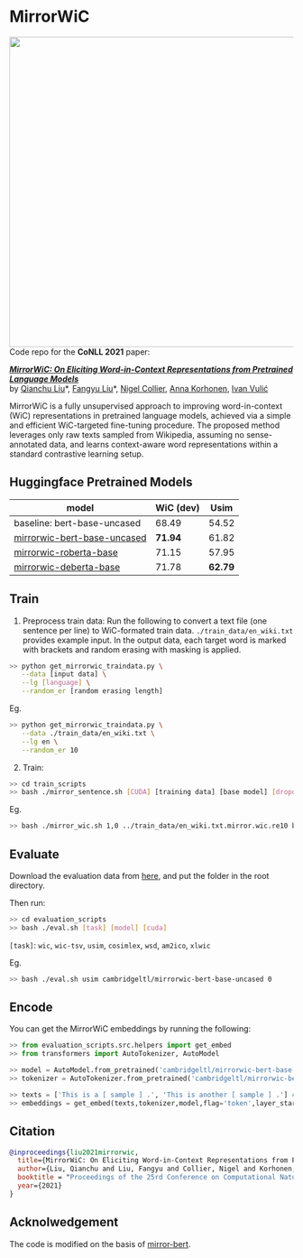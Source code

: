 # MirrorWiC 


<img align="right" width="550"  src="https://production-media.paperswithcode.com/social-images/uUwixmxISuenFDtP.png">

Code repo for the **CoNLL 2021** paper:

[_**MirrorWiC: On Eliciting Word-in-Context Representations from Pretrained Language Models**_](https://arxiv.org/abs/2109.09237)<br>
by [Qianchu Liu](https://qianchu.github.io/)\*, [Fangyu Liu](http://fangyuliu.me/about)\*, [Nigel Collier](https://sites.google.com/site/nhcollier/), [Anna Korhonen](https://sites.google.com/site/annakorhonen/), [Ivan Vulić](https://sites.google.com/site/ivanvulic/)

MirrorWiC is a fully unsupervised approach to improving word-in-context (WiC) representations in pretrained language models, achieved via a simple and efficient WiC-targeted fine-tuning procedure. The proposed method leverages only raw texts sampled from Wikipedia, assuming no sense-annotated data, and learns context-aware word representations within a standard contrastive learning setup.

## Huggingface Pretrained Models

|model | WiC (dev) | Usim |
|------|------|------|
|baseline: bert-base-uncased | 68.49 | 54.52 |
|[mirrorwic-bert-base-uncased](https://huggingface.co/cambridgeltl/mirrorwic-bert-base-uncased)| **71.94** | 61.82 |
|[mirrorwic-roberta-base](https://huggingface.co/cambridgeltl/mirrorwic-roberta-base)| 71.15 | 57.95 |
|[mirrorwic-deberta-base](https://huggingface.co/cambridgeltl/mirrorwic-deberta-base)| 71.78 | **62.79** |

## Train
1. Preprocess train data:
Run the following to convert a text file (one sentence per line) to WiC-formated train data. ``./train_data/en_wiki.txt`` provides example input. In the output data, each target word is marked with brackets and random erasing with masking is applied. 

```bash
>> python get_mirrorwic_traindata.py \
   --data [input data] \
   --lg [language] \
   --random_er [random erasing length]
```
Eg. 
```bash
>> python get_mirrorwic_traindata.py \
   --data ./train_data/en_wiki.txt \
   --lg en \
   --random_er 10
```
       
 2. Train:
   
```bash
>> cd train_scripts
>> bash ./mirror_sentence.sh [CUDA] [training data] [base model] [dropout]
```
Eg. 
```bash
>> bash ./mirror_wic.sh 1,0 ../train_data/en_wiki.txt.mirror.wic.re10 bert-base-uncased 0.4
```
    
## Evaluate
   
Download the evaluation data from [here](https://www.dropbox.com/s/n6e72nurhf833qk/eval_data.zip?dl=0), and put the folder in the root directory. 

Then run: 
```bash     
>> cd evaluation_scripts
>> bash ./eval.sh [task] [model] [cuda]
```
`[task]`: `wic`, `wic-tsv`, `usim`, `cosimlex`, `wsd`, `am2ico`, `xlwic`
    
Eg. 
```bash
>> bash ./eval.sh usim cambridgeltl/mirrorwic-bert-base-uncased 0
```
   
## Encode
You can get the MirrorWiC embeddings by running the following:
```python    
>> from evaluation_scripts.src.helpers import get_embed
>> from transformers import AutoTokenizer, AutoModel

>> model = AutoModel.from_pretrained('cambridgeltl/mirrorwic-bert-base-uncased')
>> tokenizer = AutoTokenizer.from_pretrained('cambridgeltl/mirrorwic-bert-base-uncased')

>> texts = ['This is a [ sample ] .', 'This is another [ sample ] .'] #target words are indicated by brackets
>> embeddings = get_embed(texts,tokenizer,model,flag='token',layer_start=9,layer_end=13,maxlen=64) # get the average embedding of the top 4 layers (layer 9 to layer 13)
```


## Citation
```bibtex
@inproceedings{liu2021mirrorwic,
  title={MirrorWiC: On Eliciting Word-in-Context Representations from Pretrained Language Models},
  author={Liu, Qianchu and Liu, Fangyu and Collier, Nigel and Korhonen, Anna and Vuli{\'c}, Ivan},
  booktitle = "Proceedings of the 25rd Conference on Computational Natural Language Learning (CoNLL)"
  year={2021}
}
```

## Acknolwedgement
The code is modified on the basis of [mirror-bert](https://github.com/cambridgeltl/mirror-bert).

      
